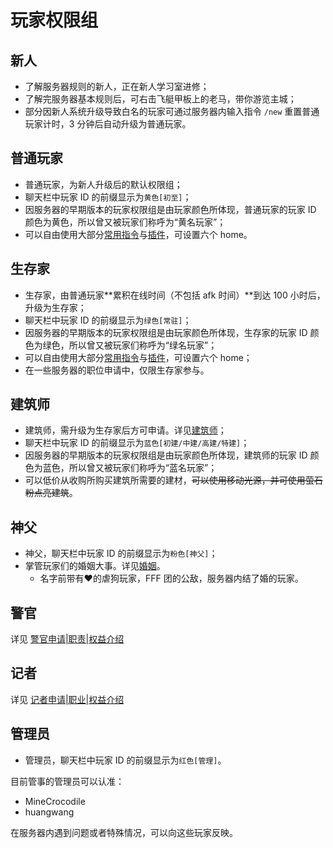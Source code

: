 # 玩家权限组

## 新人

* 了解服务器规则的新人，正在新人学习室进修；
* 了解完服务器基本规则后，可右击飞艇甲板上的老马，带你游览主城；
* 部分因新人系统升级导致白名的玩家可通过服务器内输入指令 `/new` 重置普通玩家计时，3 分钟后自动升级为普通玩家。

## 普通玩家

* 普通玩家，为新人升级后的默认权限组；
* 聊天栏中玩家 ID 的前缀显示为`黄色[初至]`；
* 因服务器的早期版本的玩家权限组是由玩家颜色所体现，普通玩家的玩家 ID 颜色为黄色，所以曾又被玩家们称呼为“黄名玩家”；
* 可以自由使用大部分[常用指令](../start/commands.md)与[插件](plugins/survice.md)，可设置六个 home。

## 生存家

* 生存家，由普通玩家**累积在线时间（不包括 afk 时间）**到达 100 小时后，升级为生存家；
* 聊天栏中玩家 ID 的前缀显示为`绿色[常驻]`；
* 因服务器的早期版本的玩家权限组是由玩家颜色所体现，生存家的玩家 ID 颜色为绿色，所以曾又被玩家们称呼为“绿名玩家”；
* 可以自由使用大部分[常用指令](../start/commands.md)与[插件](plugins/survice.md)，可设置六个 home；
* 在一些服务器的职位申请中，仅限生存家参与。

## 建筑师

* 建筑师，需升级为生存家后方可申请。详见[建筑师](systems/builders.md)；
* 聊天栏中玩家 ID 的前缀显示为`蓝色[初建/中建/高建/特建]`；
* 因服务器的早期版本的玩家权限组是由玩家颜色所体现，建筑师的玩家 ID 颜色为蓝色，所以曾又被玩家们称呼为“蓝名玩家”；
* 可以低价从收购所购买建筑所需要的建材，~~可以使用移动光源，并可使用萤石粉点亮建筑~~。

## 神父

* 神父，聊天栏中玩家 ID 的前缀显示为`粉色[神父]`；
* 掌管玩家们的婚姻大事。详见[婚姻](plugins/entertainment.md#hun-yin)。
  * 名字前带有♥的虐狗玩家，FFF 团的公敌，服务器内结了婚的玩家。

## 警官

详见 [警官申请\|职责\|权益介绍](https://discuss.imyvm.org/d/67--)

## 记者

详见 [记者申请\|职业\|权益介绍](https://discuss.imyvm.org/d/192--)

## 管理员

* 管理员，聊天栏中玩家 ID 的前缀显示为`红色[管理]`。

目前管事的管理员可以认准：  

* MineCrocodile
* huangwang

在服务器内遇到问题或者特殊情况，可以向这些玩家反映。


